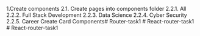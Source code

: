 1.Create components
2.1. Create pages into components folder
2.2.1. All
2.2.2. Full Stack Development
2.2.3. Data Science
2.2.4. Cyber Security
2.2.5. Career
Create Card Components#   R o u t e r - t a s k 1  
 #   R e a c t - r o u t e r - t a s k 1  
 #   R e a c t - r o u t e r - t a s k 1  
 